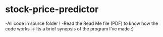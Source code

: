 # stock-price-predictor
-All code in source folder !
-Read the Read Me file (PDF) to know how the code works -> Its a brief synopsis of the program I've made :)


